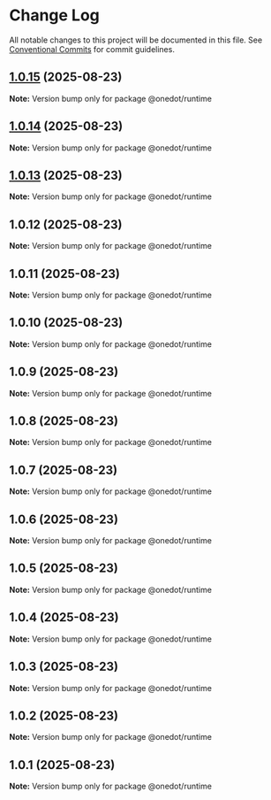 # Change Log

All notable changes to this project will be documented in this file.
See [Conventional Commits](https://conventionalcommits.org) for commit guidelines.

## [1.0.15](https://github.com/onedot-js/onedot-js/compare/@onedot/runtime@1.0.14...@onedot/runtime@1.0.15) (2025-08-23)

**Note:** Version bump only for package @onedot/runtime

## [1.0.14](https://github.com/onedot-js/onedot-js/compare/@onedot/runtime@1.0.13...@onedot/runtime@1.0.14) (2025-08-23)

**Note:** Version bump only for package @onedot/runtime

## [1.0.13](https://github.com/onedot-js/onedot-js/compare/@onedot/runtime@1.0.12...@onedot/runtime@1.0.13) (2025-08-23)

**Note:** Version bump only for package @onedot/runtime

## 1.0.12 (2025-08-23)

**Note:** Version bump only for package @onedot/runtime

## 1.0.11 (2025-08-23)

**Note:** Version bump only for package @onedot/runtime

## 1.0.10 (2025-08-23)

**Note:** Version bump only for package @onedot/runtime

## 1.0.9 (2025-08-23)

**Note:** Version bump only for package @onedot/runtime

## 1.0.8 (2025-08-23)

**Note:** Version bump only for package @onedot/runtime

## 1.0.7 (2025-08-23)

**Note:** Version bump only for package @onedot/runtime

## 1.0.6 (2025-08-23)

**Note:** Version bump only for package @onedot/runtime

## 1.0.5 (2025-08-23)

**Note:** Version bump only for package @onedot/runtime

## 1.0.4 (2025-08-23)

**Note:** Version bump only for package @onedot/runtime

## 1.0.3 (2025-08-23)

**Note:** Version bump only for package @onedot/runtime

## 1.0.2 (2025-08-23)

**Note:** Version bump only for package @onedot/runtime

## 1.0.1 (2025-08-23)

**Note:** Version bump only for package @onedot/runtime
